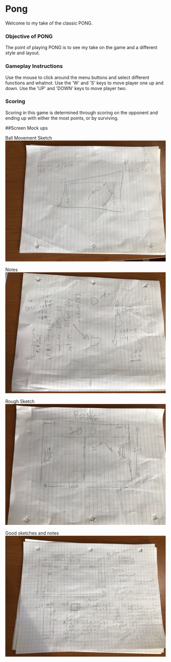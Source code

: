 # Pong
Welcome to my take of the classic PONG.

### Objective of PONG
The point of playing PONG is to see my take on the game and a different style and layout.


### Gameplay Instructions
Use the mouse to click around the menu buttons and select different functions and whatnot. Use the 'W' and 'S' keys to 
move player one up and down. Use the 'UP' and 'DOWN' keys to move player two.


### Scoring
Scoring in this game is determined through scoring on the opponent and ending up with either the most points, or by 
surviving.


##Screen Mock ups

Ball Movement Sketch
![Image of ball movement sketches](https://github.com/StRobertCHSCS/final-project-so-far-so-ok/blob/master/images/ball_movement.jpg)


Notes
![Image of notes](https://github.com/StRobertCHSCS/final-project-so-far-so-ok/blob/master/images/notes.jpg)

Rough Sketch
![Image of rough sketching](https://github.com/StRobertCHSCS/final-project-so-far-so-ok/blob/master/images/rough_sketch.jpg)

Good sketches and notes
![Image of good sketches and notes](https://github.com/StRobertCHSCS/final-project-so-far-so-ok/blob/master/images/good_sketches_and_notes.jpg)
